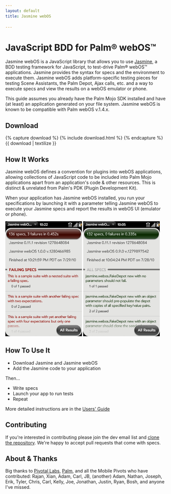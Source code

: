 ```yaml
---
layout: default
title: Jasmine webOS

---
```


# JavaScript BDD for Palm&reg; webOS&trade;

Jasmine webOS is a JavaScript library that allows you to use [Jasmine](http://pivotal.github.com/jasmine), a BDD testing framework for JavaScript, to test-drive Palm&reg; webOS&trade; applications. Jasmine provides the syntax for specs and the environment to execute them. Jasmine webOS adds platform-specific testing pieces for testing Scene Assistants, the Palm Depot, Ajax calls, etc. and a way to execute specs and view the results on a webOS emulator or phone.

This guide assumes you already have the Palm Mojo SDK installed and have (at least) an application generated on your file system. Jasmine webOS is known to be compatible with Palm webOS v.1.4.x.

## Download

{% capture download %} {% include download.html %} {% endcapture %}
{{ download | textilize }}

## How It Works

Jasmine webOS defines a convention for plugins into webOS applications, allowing collections of JavaScript code to be
included into Palm Mojo applications apart from an application's code & other resources. This is distinct & unrelated
from Palm's PDK (Plugin Development Kit).

When your application has Jasmine webOS installed, you run your specifications by launching it with a parameter telling Jasmine webOS to execute your Jasmine specs and report the results in webOS UI (emulator or phone).

<img class="screenshot" src="img/red.png" title="Green!" alt="Passing Specs in webOS UI" style="width:240px;" />
<img class="screenshot" src="img/green_long.png" title="Green!" alt="Passing Specs in webOS UI" style="width:240px;" />

## How To Use It

  * Download Jasmine and Jasmine webOS
  * Add the Jasmine code to your application

Then...

  * Write specs
  * Launch your app to run tests
  * Repeat

More detailed instructions are in the [Users' Guide](guide.html)

## Contributing

If you're interested in contributing please join the dev email list and [clone the repository](http://github.com/pivotal/jasmine-webos).  We're happy to accept pull requests that come with specs.

## About & Thanks

Big thanks to [Pivotal Labs](http://pivotallabs.com), [Palm](http://developer.palm.com), and all the Mobile Pivots who have contributed: Rajan, Xian, Adam, Carl, JB, (another) Adam, Nathan, Joseph, Erik, Tyler, Chris, Carl, Kelly, Joe, Jonathan, Justin, Ryan, Bosh, and anyone I've missed.
